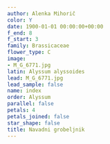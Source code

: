 ```yaml
---
author: Alenka Mihorič
color: Y
date: 1900-01-01 00:00:00+00:00
f_end: 8
f_start: 3
family: Brassicaceae
flower_type: C
image:
- M_G_6771.jpg
latin: Alyssum alyssoides
lead: M_G_6771.jpg
lead_sample: false
name: index
order: Alyssum
parallel: false
petals: 4
petals_joined: false
star_shape: false
title: Navadni grobeljnik
---
```


